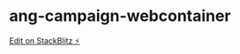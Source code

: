 # ang-campaign-webcontainer

[Edit on StackBlitz ⚡️](https://stackblitz.com/edit/angular-webcontainer-template-orwmr5)